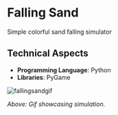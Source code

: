 # Falling Sand
Simple colorful sand falling simulator
## Technical Aspects

- **Programming Language**: Python
- **Libraries**: PyGame

![fallingsandgif](https://github.com/user-attachments/assets/d42ed073-ea4d-403e-9dfb-4bdcb0902aad)

*Above: Gif showcasing simulation.*
